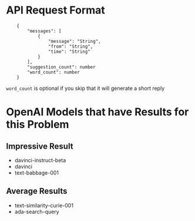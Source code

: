 # API Request Format

```
    {
        "messages": [
            {
                "message": "String",
                "from": "String",
                "time": "String"
            }
        ],
        "suggestion_count": number
        "word_count": number
    }
```

`word_count` is optional if you skip that it will generate a short reply

# OpenAI Models that have Results for this Problem

## Impressive Result

- davinci-instruct-beta
- davinci
- text-babbage-001

## Average Results

- text-similarity-curie-001
- ada-search-query
